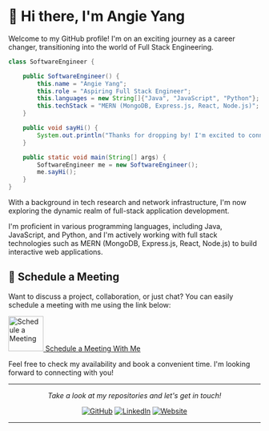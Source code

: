 # 👋 Hi there, I'm Angie Yang

Welcome to my GitHub profile! I'm on an exciting journey as a career changer, transitioning into the world of Full Stack Engineering.

```java
class SoftwareEngineer {

    public SoftwareEngineer() {
        this.name = "Angie Yang";
        this.role = "Aspiring Full Stack Engineer";
        this.languages = new String[]{"Java", "JavaScript", "Python"};
        this.techStack = "MERN (MongoDB, Express.js, React, Node.js)";
    }

    public void sayHi() {
        System.out.println("Thanks for dropping by! I'm excited to connect with fellow developers!");
    }

    public static void main(String[] args) {
        SoftwareEngineer me = new SoftwareEngineer();
        me.sayHi();
    }
}
```

With a background in tech research and network infrastructure, I'm now exploring the dynamic realm of full-stack application development.

I'm proficient in various programming languages, including Java, JavaScript, and Python, and I'm actively working with full stack technologies such as MERN (MongoDB, Express.js, React, Node.js) to build interactive web applications.

## 📅 Schedule a Meeting

Want to discuss a project, collaboration, or just chat? You can easily schedule a meeting with me using the link below:

<p align="left">
  <a href="https://calendly.com/qiangie-yang" rel="nofollow">
    <img width="70" alt="Schedule a Meeting" src="https://i.pinimg.com/originals/6b/17/60/6b17609b00e8842da890ad3a27d1ceb7.gif">
  </a>
    <a href="https://calendly.com/qiangie-yang" rel="nofollow"> Schedule a Meeting With Me</a>
</p>

Feel free to check my availability and book a convenient time. I'm looking forward to connecting with you!


<hr>

<p align="center" dir="auto">
  <i>Take a look at my repositories and let's get in touch!</i>
</p>
<p align="center" dir="auto">
  <a href="https://github.com/coder3114/coder3114/"><img src="https://img.icons8.com/material-outlined/27/000000/ball-point-pen.png" alt="GitHub" style="max-width: 100%;"></a>
  <a href="https://www.linkedin.com/in/angie1yang/" rel="nofollow"><img src="https://img.icons8.com/material-outlined/30/000000/linkedin.png" alt="LinkedIn" style="max-width: 100%;"></a>
  <a href="https://your-website-or-blog.com" rel="nofollow"><img src="https://img.icons8.com/material-outlined/27/000000/geography.png" alt="Website" style="max-width: 100%;"></a>
</p>

<hr>
